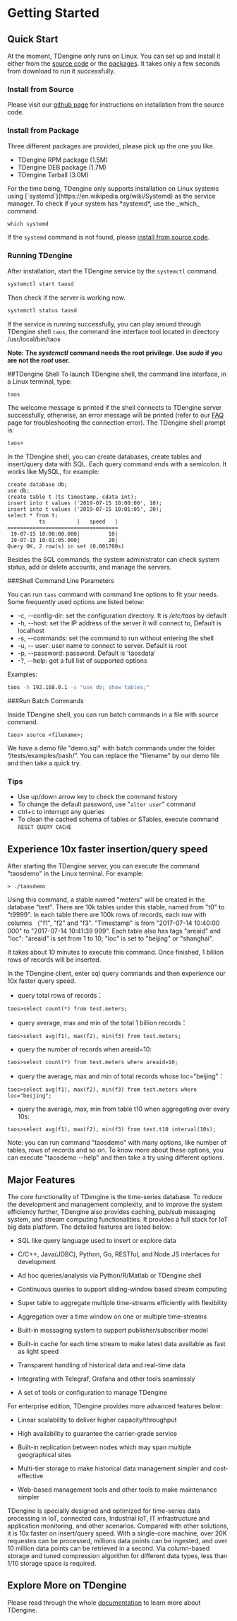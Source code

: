 # Getting Started

## Quick Start

At the moment, TDengine only runs on Linux. You can set up and install it either from the  <a href='#Install-from-Source'>source code</a> or the <a href='#Install-from-Package'>packages</a>. It takes only a few seconds from download to run it successfully. 

### Install from Source

Please visit our [github page](https://github.com/taosdata/TDengine) for instructions on installation from the source code.

### Install from Package

Three different packages are provided, please pick up the one you like. 
<ul id='packageList'>
<li><a id='tdengine-rpm' style='color:var(--b2)'>TDengine RPM package (1.5M)</a></li>
<li><a id='tdengine-deb' style='color:var(--b2)'>TDengine DEB package (1.7M)</a></li>
<li><a id='tdengine-tar' style='color:var(--b2)'>TDengine Tarball (3.0M)</a></li>
</ul>
For the time being, TDengine only supports installation on Linux systems using [`systemd`](https://en.wikipedia.org/wiki/Systemd) as the service manager. To check if your system has *systemd*, use the _which_ command.

```cmd
which systemd
```

If the `systemd` command is not found, please [install from source code](#Install-from-Source). 

### Running TDengine

After installation, start the TDengine service by the `systemctl` command.

```cmd
systemctl start taosd
```

Then check if the server is working now.
```cmd
systemctl status taosd
```

If the service is running successfully, you can play around through TDengine shell `taos`, the command line interface tool located in directory /usr/local/bin/taos 

**Note: The _systemctl_ command needs the root privilege. Use _sudo_ if you are not the _root_ user.**

##TDengine Shell
To launch TDengine shell, the command line interface, in a Linux terminal, type:

```cmd
taos
```

The welcome message is printed if the shell connects to TDengine server successfully, otherwise, an error message will be printed (refer to our [FAQ](../faq) page for troubleshooting the connection error). The TDengine shell prompt is: 

```cmd
taos>
```

In the TDengine shell, you can create databases, create tables and insert/query data with SQL. Each query command ends with a semicolon. It works like MySQL, for example:

```mysql
create database db;
use db;
create table t (ts timestamp, cdata int);
insert into t values ('2019-07-15 10:00:00', 10);
insert into t values ('2019-07-15 10:01:05', 20);
select * from t;
          ts          |   speed   |
===================================
 19-07-15 10:00:00.000|         10|
 19-07-15 10:01:05.000|         20|
Query OK, 2 row(s) in set (0.001700s)
```

Besides the SQL commands, the system administrator can check system status, add or delete accounts, and manage the servers.

###Shell Command Line Parameters

You can run `taos` command with command line options to fit your needs. Some frequently used options are listed below:

- -c, --config-dir: set the configuration directory. It is _/etc/taos_ by default
- -h, --host: set the IP address of the server it will connect to, Default is localhost
- -s, --commands: set the command to run without entering the shell
- -u, -- user:  user name to connect to server. Default is root
- -p, --password: password. Default is 'taosdata'
- -?, --help: get a full list of supported options 

Examples:

```cmd
taos -h 192.168.0.1 -s "use db; show tables;"
```

###Run Batch Commands

Inside TDengine shell, you can run batch commands in a file with *source* command.

```
taos> source <filename>;
```
We have a demo file "demo.sql" with batch commands under the folder “/tests/examples/bash/”. You can replace the "filename" by our demo file and then take a quick try.

### Tips

- Use up/down arrow key to check the command history
- To change the default password, use "`alter user`" command 
- ctrl+c to interrupt any queries 
- To clean the cached schema of tables or STables, execute command `RESET QUERY CACHE` 


## Experience 10x faster insertion/query speed
After starting the TDengine server, you can execute the command "taosdemo" in the Linux terminal. For example: 

```
> ./taosdemo
```

Using this command, a stable named "meters" will be created in the database "test". There are 10k tables under this stable, named from "t0" to "t9999". In each table there are 100k rows of records, each row with columns （"f1", "f2" and "f3". "Timestamp" is from "2017-07-14 10:40:00 000" to "2017-07-14 10:41:39 999". Each table also has tags "areaid" and "loc": "areaid" is set from 1 to 10; "loc" is set to "beijing" or "shanghai". 

It takes about 10 minutes to execute this command. Once finished, 1 billion rows of records will be inserted.

In the TDengine client, enter sql query commands and then experience our 10x faster query speed. 

-   query total rows of records：

```
taos>select count(*) from test.meters;
```

- query average, max and min of the total 1 billion records：

```
taos>select avg(f1), max(f2), min(f3) from test.meters;
```

-   query the number of records when areaid=10:

```
taos>select count(*) from test.meters where areaid=10;
```

- query the average, max and min of total records whose loc="beijing"：

```
taos>select avg(f1), max(f2), min(f3) from test.meters where loc="beijing";
```

- query the average, max, min from table t10 when aggregating over every 10s: 

```
taos>select avg(f1), max(f2), min(f3) from test.t10 interval(10s);
```

Note: you can run command "taosdemo" with many options, like number of tables, rows of records and so on. To know more about these options, you can execute "taosdemo --help" and then take a try using different options. 

## Major Features

The core functionality of TDengine is the time-series database. To reduce the development and management complexity, and to improve the system efficiency further, TDengine also provides caching, pub/sub messaging system, and stream computing functionalities. It provides a full stack for IoT big data platform. The detailed features are listed below:

- SQL like query language used to insert or explore data

- C/C++, Java(JDBC), Python, Go, RESTful, and Node.JS interfaces for development

- Ad hoc queries/analysis via Python/R/Matlab or TDengine shell

- Continuous queries to support sliding-window based stream computing

- Super table to aggregate multiple time-streams efficiently with flexibility  

- Aggregation over a time window on one or multiple time-streams

- Built-in messaging system to support publisher/subscriber model

- Built-in cache for each time stream to make latest data available as fast as light speed

- Transparent handling of historical data and real-time data 

- Integrating with Telegraf, Grafana and other tools seamlessly  

- A set of tools or configuration to manage TDengine 


For enterprise edition, TDengine provides more advanced features below:

- Linear scalability to deliver higher capacity/throughput 

- High availability to guarantee the carrier-grade service  

- Built-in replication between nodes which may span multiple geographical sites 

- Multi-tier storage to make historical data management simpler and cost-effective

- Web-based management tools and other tools to make maintenance simpler

TDengine is specially designed and optimized for time-series data processing in IoT, connected cars, Industrial IoT, IT infrastructure and application monitoring, and other scenarios. Compared with other solutions, it is 10x faster on insert/query speed. With a single-core machine, over 20K requestes can be processed, millions data points can be ingested, and over 10 million data points can be retrieved in a second. Via column-based storage and tuned compression algorithm for different data types, less than 1/10 storage space is required. 

## Explore More on TDengine

Please read through the whole <a href='../documentation'>documentation</a> to learn more about TDengine.

